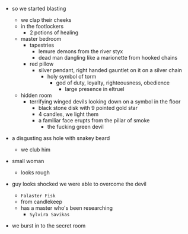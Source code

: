 - so we started blasting
    - we clap their cheeks
    - in the footlockers
        - 2 potions of healing
    - master bedroom
        - tapestries
            - lemure demons from the river styx
            - dead man dangling like a marionette from hooked chains
        - red pillow
            - silver pendant, right handed gauntlet on it on a silver chain
                - holy symbol of torm
                    - god of duty, loyalty, righteousness, obedience
                        - large presence in eltruel
    - hidden room
        - terrifying winged devils looking down on a symbol in the floor
            - black stone disk with 9 pointed gold star
            - 4 candles, we light them
            - a familiar face erupts from the pillar of smoke
                - the fucking green devil

- a disgusting ass hole with snakey beard
    - we club him

- small woman
    - looks rough
- guy looks shocked we were able to overcome the devil
    - `Falaster Fisk`
    - from candlekeep
    - has a master who's been researching
        - `Sylvira Savikas`

- we burst in to the secret room
